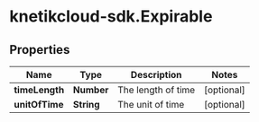 # knetikcloud-sdk.Expirable

## Properties
Name | Type | Description | Notes
------------ | ------------- | ------------- | -------------
**timeLength** | **Number** | The length of time | [optional] 
**unitOfTime** | **String** | The unit of time | [optional] 


